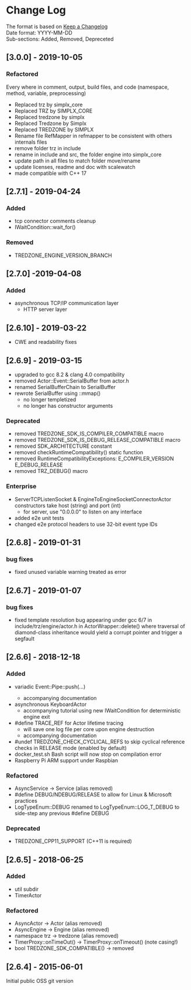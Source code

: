 # Change Log

The format is based on [Keep a Changelog](http://keepachangelog.com/) </br>
Date format: YYYY-MM-DD </br>
Sub-sections: Added, Removed, Depreceted </br>

<!---
## [Unreleased]
### Added
### Removed
### Deprecated
### Refactored
--->

## [3.0.0] - 2019-10-05
### Refactored
Every where in comment, output, build files, and code (namespace, method, variable, preprocessing)
- Replaced trz by simplx_core
- Replaced TRZ by SIMPLX_CORE
- Replaced tredzone by simplx
- Replaced Tredzone by Simplx
- Replaced TREDZONE by SIMPLX
- Rename file RefMapper in refmapper to be consistent with others internals files
- remove folder trz in include
- rename in include and src, the folder engine into simplx_core
- update path in all files to match folder move/rename
- update licenses, readme and doc with scalewatch
- made compatible with C++ 17


## [2.7.1] - 2019-04-24

### Added
- tcp connector comments cleanup
- IWaitCondition::wait_for()
  
### Removed
- TREDZONE_ENGINE_VERSION_BRANCH


## [2.7.0] -2019-04-08

### Added
- asynchronous TCP/IP communication layer
  - HTTP server layer
  

## [2.6.10] - 2019-03-22

- CWE and readability fixes

  
## [2.6.9] - 2019-03-15

- upgraded to gcc 8.2 & clang 4.0 compatibility
- removed Actor::Event::SerialBuffer from actor.h
- renamed SerialBufferChain to SerialBuffer
- rewrote SerialBuffer using ::mmap()
  - no longer templetized
  - no longer has constructor arguments


### Deprecated

- removed TREDZONE_SDK_IS_COMPILER_COMPATIBLE macro
- removed TREDZONE_SDK_IS_DEBUG_RELEASE_COMPATIBLE macro
- removed SDK_ARCHITECTURE constant
- removed checkRuntimeCompatibility() static function
- removed RuntimeCompatibilityExceptions:
  E_COMPILER_VERSION
  E_DEBUG_RELEASE
- removed TRZ_DEBUG() macro


### Enterprise
- ServerTCPListenSocket & EngineToEngineSocketConnectorActor constructors take host (string) and port (int)
  - for server, use "0.0.0.0" to listen on any interface
- added e2e unit tests
- changed e2e protocol headers to use 32-bit event type IDs


## [2.6.8] - 2019-01-31

### bug fixes
- fixed unused variable warning treated as error


## [2.6.7] - 2019-01-07

### bug fixes
- fixed template resolution bug appearing under gcc 6/7 in include/trz/engine/actor.h in ActorWrapper::delete() where traversal of diamond-class inheritance would yield a corrupt pointer and trigger a segfault


## [2.6.6] - 2018-12-18

### Added
- variadic Event::Pipe::push<Event>(...)
  - accompanying documentation
- asynchronous KeyboardActor
  - accompanying tutorial using new IWaitCondition for deterministic engine exit
- #define TRACE_REF for Actor lifetime tracing
  - will save one log file per core upon engine destruction
  - accompanying documentation
- #undef TREDZONE_CHECK_CYCLICAL_REFS to skip cyclical reference checks in RELEASE mode (enabled by default)
- docker_test.sh Bash script will now stop on compilation error
- Raspberry Pi ARM support under Raspbian


### Refactored
- AsyncService -> Service (alias removed)
- #define DEBUG/NDEBUG/RELEASE to allow for Linux & Microsoft practices
- LogTypeEnum::DEBUG renamed to LogTypeEnum::LOG_T_DEBUG to side-step any previous #define DEBUG 

### Deprecated
- TREDZONE_CPP11_SUPPORT (C++11 is required)


## [2.6.5] - 2018-06-25

### Added
- util subdir
- TimerActor

### Refactored
- AsyncActor -> Actor (alias removed)
- AsyncEngine -> Engine (alias removed)
- namespace trz -> tredzone (alias removed)
- TimerProxy::onTimeOut() -> TimerProxy::onTimeout()  (note casing!)
- bool TREDZONE_SDK_COMPATIBLE() -> removed


## [2.6.4] - 2015-06-01
Initial public OSS git version


